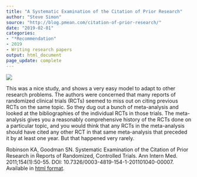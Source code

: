 ```yaml
---
title: "A Systematic Examination of the Citation of Prior Research"
author: "Steve Simon"
source: "http://blog.pmean.com/citation-of-prior-research/"
date: "2019-02-01"
categories:
- "*Recommendation"
- 2019
- Writing research papers
output: html_document
page_update: complete
---
```


![](http://www.pmean.com/new-images/19/citation-of-prior-research01.png)

<div class="notes">

This was a nice study, and shows a very easy model to adapt to other research problems. The authors were concerned that many reports of randomized clinical trials (RCTs) seemed to miss out on citing previous RCTs on the same topic. So they dug out a bunch of meta-analysis and looked at the bibliographies of the individual RCTs in those trials. The meta-analysis gives you a reasonably comprehensive history of the RCTs done on a particular topic, and you would think that any RCTs in the meta-analysis should have cited any other RCT in that same meta-analysis that preceded it by at least one year. But that happened very rarely.

Robinson KA, Goodman SN. Systematic Examination of the Citation of Prior Research in Reports of Randomized, Controlled Trials. Ann Intern Med. 2011;154(1):50-55. DOI: 10.7326/0003-4819-154-1-201101040-00007. Available in [html format][rob1].

[rob1]: https://annals.org/aim/fullarticle/746687

</div>
